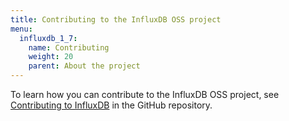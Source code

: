 ```yaml
---
title: Contributing to the InfluxDB OSS project
menu:
  influxdb_1_7:
    name: Contributing
    weight: 20
    parent: About the project
---
```


To learn how you can contribute to the InfluxDB OSS project, see
[Contributing to InfluxDB](https://github.com/influxdata/influxdb/blob/1.7/CONTRIBUTING.md)
in the GitHub repository.
